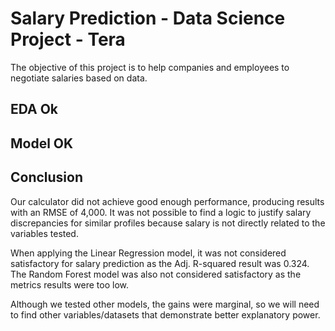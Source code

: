 # Salary Prediction - Data Science Project - Tera

The objective of this project is to help companies and employees to negotiate salaries based on data.

## EDA Ok

## Model OK

## Conclusion

Our calculator did not achieve good enough performance, producing results with an RMSE of 4,000. It was not possible to find a logic to justify salary discrepancies for similar profiles because salary is not directly related to the variables tested.

When applying the Linear Regression model, it was not considered satisfactory for salary prediction as the Adj. R-squared result was 0.324. The Random Forest model was also not considered satisfactory as the metrics results were too low.

Although we tested other models, the gains were marginal, so we will need to find other variables/datasets that demonstrate better explanatory power.
